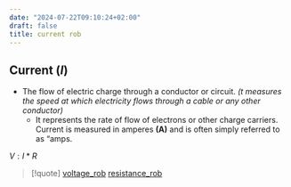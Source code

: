 ```yaml
---
date: "2024-07-22T09:10:24+02:00"
draft: false
title: current rob
---
```


## Current (*I*)

-   The flow of electric charge through a conductor or circuit. *(t
    measures the speed at which electricity flows through a cable or any
    other conductor)*
    -   It represents the rate of flow of electrons or other charge
        carriers. Current is measured in amperes **(A)** and is often
        simply referred to as “amps.

*V* : *I* \* *R*

> \[!quote\] [voltage_rob](/voltage_rob)
> [resistance_rob](/resistance_rob)
